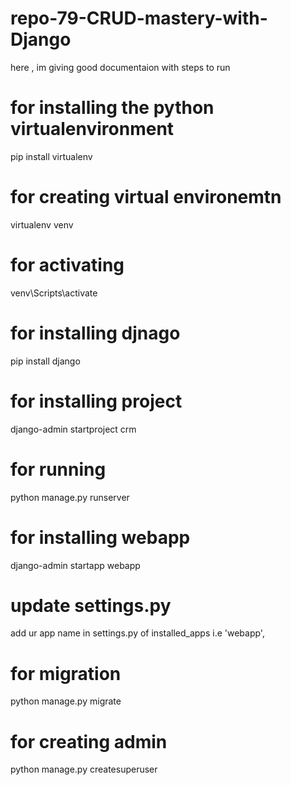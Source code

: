 # repo-79-CRUD-mastery-with-Django
here , im giving good documentaion with steps to run

# for installing the python virtualenvironment
pip install virtualenv

# for creating virtual environemtn
virtualenv venv

# for activating
venv\Scripts\activate

# for installing djnago
pip install django

# for installing project
django-admin startproject crm

# for running
python manage.py runserver

# for installing webapp
django-admin startapp webapp

# update settings.py
add ur app name in settings.py of installed_apps i.e 'webapp',

# for migration
python manage.py migrate

# for creating admin
python manage.py createsuperuser

